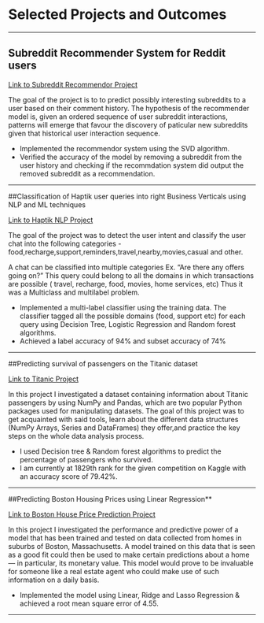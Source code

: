 Selected Projects and Outcomes
==============================
___
## Subreddit Recommender System for Reddit users

[Link to Subreddit Recommendor Project](https://github.com/bhattbhavesh91/Subreddit_Recommendation_SVD)

The goal of the project is to to predict possibly interesting subreddits to a user based on their comment history.
The hypothesis of the recommender model is, given an ordered sequence of user subreddit interactions, patterns will emerge that favour the discovery of paticular new subreddits given that historical user interaction sequence.

- Implemented the recommendor system using the SVD algorithm. 
- Verified the accuracy of the model by removing a subreddit from the user history and checking if the recommdation system did output the removed subreddit as a recommendation.
___
##Classification of Haptik user queries into right Business Verticals using NLP and ML techniques

[Link to Haptik NLP Project](https://github.com/bhattbhavesh91/haptik_text_classification)

The goal of the project was to detect the user intent and classify the user chat into the following categories - food,recharge,support,reminders,travel,nearby,movies,casual and other.

A chat can be classified into multiple categories Ex. “Are there any offers going on?”
This query could belong to all the domains in which transactions are possible ( travel, recharge, food, movies, home services, etc)
Thus it was a Multiclass and multilabel problem.

- Implemented a multi-label classifier using the training data. The classifier tagged all the possible domains (food, support etc) for each query using Decision Tree, Logistic Regression and Random forest algorithms.
- Achieved a label accuracy of 94% and subset accuracy of 74%
___
##Predicting survival of passengers on the Titanic dataset

[Link to Titanic Project](https://github.com/bhattbhavesh91/titanic_dt_randomforest)

In this project I investigated a dataset containing information about Titanic passengers by using NumPy and Pandas, which are two popular Python packages used for manipulating datasets.
The goal of this project was to get acquainted with said tools, learn about the different data structures (NumPy Arrays, Series and DataFrames) they offer,and practice the key steps on the whole data analysis process.

- I used Decision tree & Random forest algorithms to predict the percentage of passengers who survived.
- I am currently at 1829th rank for the given competition on Kaggle with an accuracy score of 79.42%.
___
##Predicting Boston Housing Prices using Linear Regression**

[Link to Boston House Price Prediction Project](https://github.com/bhattbhavesh91/boston_housing_prediction)

In this project I investigated the performance and predictive power of a model that has been trained and tested on data collected from homes in suburbs of Boston, Massachusetts. A model trained on this data that is seen as a good fit could then be used to make certain predictions about a home — in particular, its monetary value. This model would prove to be invaluable for someone like a real estate agent who could make use of such information on a daily basis.

- Implemented the model using Linear, Ridge and Lasso Regression & achieved a root mean square error of 4.55.
___
